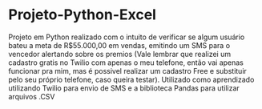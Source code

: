 # Projeto-Python-Excel
Projeto em Python realizado com o intuito de verificar se algum usuário bateu a meta de R$55.000,00 em vendas, emitindo um SMS para o vencedor alertando sobre os premios (Vale lembrar que realizei um cadastro gratis no Twilio com apenas o meu telefone, então vai apenas funcionar pra mim,
mas é possivel realizar um cadastro Free e substituir pelo seu próprio telefone, caso queira testar).
Utilizado como aprendizado utilizando Twilio para envio de SMS e a biblioteca Pandas para utilizar arquivos .CSV
